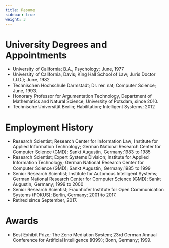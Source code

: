 ```yaml
---
title: Resume
sidebar: true
weight: 3
---
```


# University Degrees and Appointments

- University of California; B.A., Psychology; June, 1977
- University of California, Davis; King Hall School of Law; Juris
  Doctor (J.D.); June, 1982
- Technischen Hochschule Darmstadt; Dr. rer. nat; Computer Science; June, 1993.
- Honorary Professor for Argumentation Technology, Department of
  Mathematics and Natural Science, University of Potsdam, since 2010.
- Technische Universität Berlin; Habilitation; Intelligent Systems; 2012

# Employment History

- Research Scientist; Research Center for Information Law; Institute
  for Applied Information Technology; German National Research Center
  for Computer Science (GMD); Sankt Augustin, Germany;1983 to 1985
- Research Scientist; Expert Systems Division; Institute for Applied
  Information Technology; German National Research Center for Computer
  Science (GMD); Sankt Augustin, Germany;1985 to 1999
- Senior Research Scientist; Institute for Automous Intelligent
  Systems; German National Research Center for Computer Science (GMD);
  Sankt Augustin, Germany; 1999 to 2000
- Senior Research Scientist; Fraunhofer Institute for Open
  Communication Systems (FOKUS); Berlin, Germany; 2001 to 2017.
- Retired since September, 2017.

# Awards

- Best Exhibit Prize; The Zeno Mediation System; 23rd German Annual
  Conference for Artificial Intelligence (KI99); Bonn, Germany; 1999.
